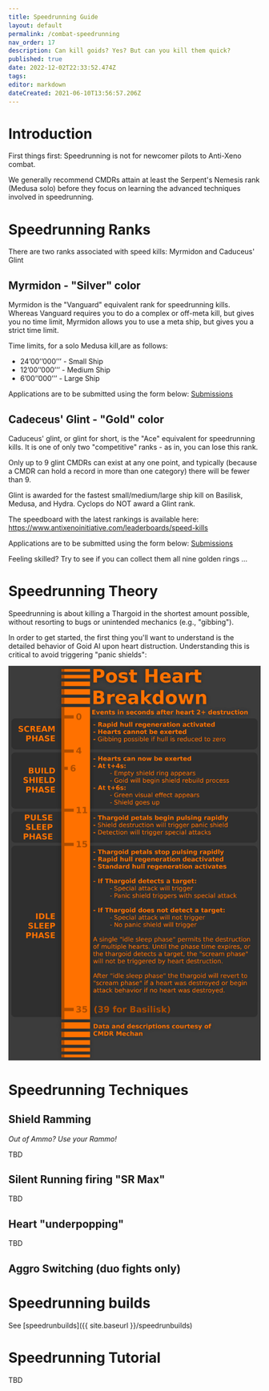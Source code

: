 ```yaml
---
title: Speedrunning Guide
layout: default
permalink: /combat-speedrunning
nav_order: 17
description: Can kill goids? Yes? But can you kill them quick?
published: true
date: 2022-12-02T22:33:52.474Z
tags: 
editor: markdown
dateCreated: 2021-06-10T13:56:57.206Z
---
```


# Introduction

First things first: Speedrunning is not for newcomer pilots to Anti-Xeno combat.

We generally recommend CMDRs attain at least the Serpent's Nemesis rank (Medusa solo) before they focus on learning the advanced techniques involved in speedrunning.

# Speedrunning Ranks

There are two ranks associated with speed kills: Myrmidon and Caduceus' Glint

## Myrmidon - "Silver" color

Myrmidon is the "Vanguard" equivalent rank for speedrunning kills. Whereas Vanguard requires you to do a complex or off-meta kill, but gives you no time limit, Myrmidon allows you to use a meta ship, but gives you a strict time limit.

Time limits, for a solo Medusa kill,are as follows:
- 24’00’’000’’’ - Small Ship
- 12’00’’000’’’ - Medium Ship
- 6’00’’000’’’ - Large Ship

Applications are to be submitted using the form below:
[Submissions](https://docs.google.com/forms/d/e/1FAIpQLSf5BGMqarMg3eQnDsvu0PcPq8NaLWjH6lKlbjSHO_RaTrTSnA/viewform)

## Cadeceus' Glint - "Gold" color

Caduceus' glint, or glint for short, is the "Ace" equivalent for speedrunning kills. It is one of only two "competitive" ranks - as in, you can lose this rank.

Only up to 9 glint CMDRs can exist at any one point, and typically (because a CMDR can hold a record in more than one category) there will be fewer than 9.

Glint is awarded for the fastest small/medium/large ship kill on Basilisk, Medusa, and Hydra. Cyclops do NOT award a Glint rank.

The speedboard with the latest rankings is available here:
https://www.antixenoinitiative.com/leaderboards/speed-kills

Applications are to be submitted using the form below:
[Submissions](https://docs.google.com/forms/d/e/1FAIpQLSf5BGMqarMg3eQnDsvu0PcPq8NaLWjH6lKlbjSHO_RaTrTSnA/viewform)

Feeling skilled? Try to see if you can collect them all nine golden rings ...

# Speedrunning Theory

Speedrunning is about killing a Thargoid in the shortest amount possible, without resorting to bugs or unintended mechanics (e.g., "gibbing").

In order to get started, the first thing you'll want to understand is the detailed behavior of Goid AI upon heart distruction. Understanding this is critical to avoid triggering "panic shields":

![speedrund.png](/assets/images/speedrund.png)

# Speedrunning Techniques

## Shield Ramming

*Out of Ammo? Use your Rammo!*

TBD

## Silent Running firing "SR Max"

TBD

## Heart "underpopping"

TBD

## Aggro Switching (duo fights only)

# Speedrunning builds

See [speedrunbuilds]({{ site.baseurl }}/speedrunbuilds)

# Speedrunning Tutorial

TBD
